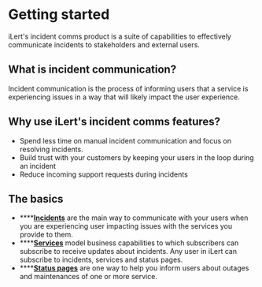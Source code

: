 # Getting started

iLert's incident comms product is a suite of capabilities to effectively communicate incidents to stakeholders and external users.

## What is incident communication?

Incident communication is the process of informing users that a service is experiencing issues in a way that will likely impact the user experience.&#x20;

## Why use iLert's incident comms features?

* Spend less time on manual incident communication and focus on resolving incidents.
* Build trust with your customers by keeping your users in the loop during an incident
* Reduce incoming support requests during incidents

## The basics

* ****[**Incidents**](incidents.md) are the main way to communicate with your users when you are experiencing user impacting issues with the services you provide to them.
* ****[**Services**](services.md) model business capabilities to which subscribers can subscribe to receive updates about incidents. Any user in iLert can subscribe to incidents, services and status pages. &#x20;
* ****[**Status pages**](status-pages.md) are one way to help you inform users about outages and maintenances of one or more service.
